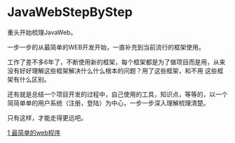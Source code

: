 # JavaWebStepByStep
重头开始梳理JavaWeb。


一步一步的从最简单的WEB开发开始，一直补充到当前流行的框架使用。


工作了差不多6年了，不断使用新的框架，每个框架都是为了做项目而是用，从来没有好好理解这些框架解决什么什么根本的问题？用了这些框架，和不用
这些框架有什么区别。

还有就是总结一个项目开发的过程中，自己使用的工具，知识点，等等的，以一个简简单单的用户系统（注册，登陆）为中心，一步一步深入理解梳理清楚。

只有这样，才能走得更远吧。


[1 最简单的web程序](https://github.com/franck418/JavaWebStepByStep/blob/master/SimplestWeb/%E6%9C%80%E7%AE%80%E5%8D%95%E7%9A%84web%E7%A8%8B%E5%BA%8F.md)

